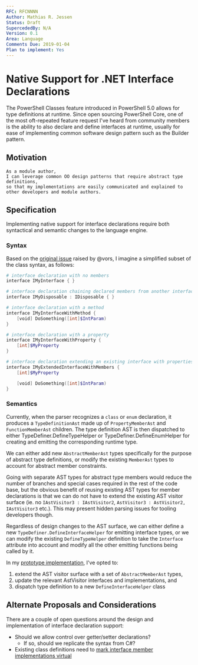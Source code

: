 ```yaml
---
RFC: RFCNNNN
Author: Mathias R. Jessen
Status: Draft
SupercededBy: N/A
Version: 0.1
Area: Language
Comments Due: 2019-01-04
Plan to implement: Yes
---
```


# Native Support for .NET Interface Declarations

The PowerShell Classes feature introduced in PowerShell 5.0 allows for type definitions at runtime. Since open sourcing PowerShell Core, one of the most oft-repeated feature request I've heard from community members is the ability to also declare and define interfaces at runtime, usually for ease of implementing common software design pattern such as the Builder pattern.

## Motivation

    As a module author,
    I can leverage common OO design patterns that require abstract type definitions,
    so that my implementations are easily communicated and explained to other developers and module authors.

## Specification

Implementing native support for interface declarations require both syntactical and semantic changes to the language engine.

### Syntax

Based on the [original issue](https://github.com/PowerShell/PowerShell/issues/2223) raised by @vors, I imagine a simplified subset of the class syntax, as follows:

```powershell
# interface declaration with no members
interface IMyInterface { }

# interface declaration chaining declared members from another interface
interface IMyDisposable : IDisposable { }

# interface declaration with a method
interface IMyInterfaceWithMethod {
    [void] DoSomething([int]$IntParam)
}

# interface declaration with a property
interface IMyInterfaceWithProperty {
    [int]$MyProperty
}

# interface declaration extending an existing interface with properties and methods
interface IMyExtendedInterfaceWithMembers {
    [int]$MyProperty

    [void] DoSomething([int]$IntParam)
}
```

### Semantics

Currently, when the parser recognizes a `class` or `enum` declaration, it produces a `TypeDefinitionAst` made up of `PropertyMemberAst` and `FunctionMemberAst` children. The type definition AST is then dispatched to either TypeDefiner.DefineTypeHelper or TypeDefiner.DefineEnumHelper for creating and emitting the corresponding runtime type.

We can either add new `AbstractMemberAst` types specifically for the purpose of abstract type definitions, or modify the existing `MemberAst` types to account for abstract member constraints.

Going with separate AST types for abstract type members would reduce the number of branches and special cases required in the rest of the code base, but the obvious benefit of reusing existing AST types for member declarations is that we can do not have to extend the existing AST visitor surface (ie. no `IAstVisitor3 : IAstVisitor2`, `AstVisitor3 : AstVisitor2, IAstVisitor3` etc.). This may present hidden parsing issues for tooling developers though.

Regardless of design changes to the AST surface, we can either define a new `TypeDefiner.DefineInterfaceHelper` for emitting interface types, or we can modify the existing `DefineTypeHelper` definition to take the `Interface` attribute into account and modify all the other emitting functions being called by it.

In my [prototype implementation](https://github.com/IISResetMe/PowerShell/tree/feature/interfaces), I've opted to: 

 1. extend the AST visitor surface with a set of `AbstractMemberAst` types,
 2. update the relevant AstVisitor interfaces and implementations, and
 3. dispatch type definition to a new `DefineInterfaceHelper` class

## Alternate Proposals and Considerations

There are a couple of open questions around the design and implementation of interface declaration support:

 - Should we allow control over getter/setter declarations?
   - If so, should we replicate the syntax from C#?
 - Existing class definitions need to [mark interface member implementations virtual](https://github.com/PowerShell/PowerShell/issues/8302)
